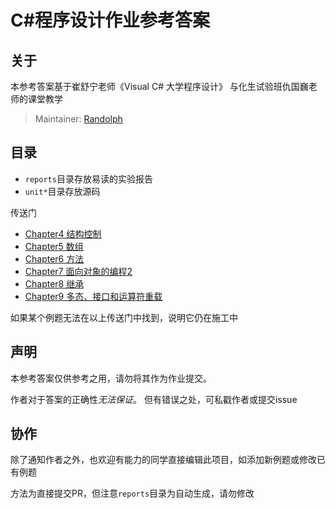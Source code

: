 # C#程序设计作业参考答案

## 关于

本参考答案基于崔舒宁老师《Visual C# 大学程序设计》
与化生试验班仇国巍老师的课堂教学

 > Maintainer: [Randolph](mailto:liuyujiaokok@126.com)

## 目录

 - `reports`目录存放易读的实验报告
 - `unit*`目录存放源码

传送门

 - [Chapter4 结构控制](https://github.com/RainLiuX/cSharpAss/blob/master/reports/unit4.md)
 - [Chapter5 数组](https://github.com/RainLiuX/cSharpAss/blob/master/reports/unit5.md)
 - [Chapter6 方法](https://github.com/RainLiuX/cSharpAss/blob/master/reports/unit6.md)
 - [Chapter7 面向对象的编程2](https://github.com/RainLiuX/cSharpAss/blob/master/reports/unit7.md)
 - [Chapter8 继承](https://github.com/RainLiuX/cSharpAss/blob/master/reports/unit8.md)
 - [Chapter9 多态、接口和运算符重载](https://github.com/RainLiuX/cSharpAss/blob/master/reports/unit9.md)

如果某个例题无法在以上传送门中找到，说明它仍在施工中

## 声明

本参考答案仅供参考之用，请勿将其作为作业提交。

作者对于答案的正确性*无法保证*。
但有错误之处，可私戳作者或提交issue

## 协作

除了通知作者之外，也欢迎有能力的同学直接编辑此项目，如添加新例题或修改已有例题

方法为直接提交PR，但注意`reports`目录为自动生成，请勿修改
